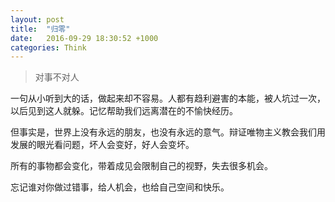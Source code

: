 ```yaml
---
layout: post
title:  "归零"
date:   2016-09-29 18:30:52 +1000
categories: Think
---
```

> 对事不对人

一句从小听到大的话，做起来却不容易。人都有趋利避害的本能，被人坑过一次，以后见到这人就躲。记忆帮助我们远离潜在的不愉快经历。

但事实是，世界上没有永远的朋友，也没有永远的意气。辩证唯物主义教会我们用发展的眼光看问题，坏人会变好，好人会变坏。

所有的事物都会变化，带着成见会限制自己的视野，失去很多机会。

忘记谁对你做过错事，给人机会，也给自己空间和快乐。



